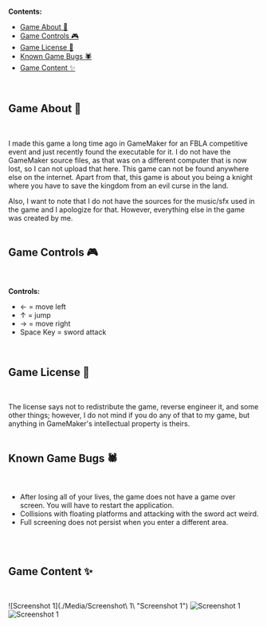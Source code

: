 **Contents:**
<ul>
  <li><a href="#game-about">Game About 📜</a></li>
  <li><a href="#game-controls">Game Controls 🎮</a></li>
  <li><a href="#game-license">Game License 📄</a></li>
  <li><a href="#known-game-bugs">Known Game Bugs 🕷️</a></li>
  <li><a href="#game-content">Game Content ✨</a></li>
</ul>

<br>

<a name="game-about"></a>
<h2>Game About 📜</h2>
<br>

I made this game a long time ago in GameMaker for an FBLA competitive event and just recently found the executable for it. I do not have the GameMaker source files, as that was on a different computer that is now lost, so I can not upload that here. This game can not be found anywhere else on the internet. Apart from that, this game is about you being a knight where you have to save the kingdom from an evil curse in the land.

Also, I want to note that I do not have the sources for the music/sfx used in the game and I apologize for that. However, everything else in the game was created by me.
<br>
<br>

<a name="game-controls"></a>
<h2>Game Controls 🎮</h2>
<br>

**Controls:**
* ← = move left
* ↑ = jump
* → = move right
* Space Key = sword attack
<br>

<a name="game-license"></a>
<h2>Game License 📄</h2>
<br>

The license says not to redistribute the game, reverse engineer it, and some other things; however, I do not mind if you do any of that to my game, but anything in GameMaker's intellectual property is theirs.
<br>
<br>

<a name="known-game-bugs"></a>
<h2>Known Game Bugs 🕷️</h2>
<br>

* After losing all of your lives, the game does not have a game over screen. You will have to restart the application.
* Collisions with floating platforms and attacking with the sword act weird.
* Full screening does not persist when you enter a different area.
<br>
<br>

<a name="game-content"></a>
<h2>Game Content ✨</h2>
<br>

![Screenshot 1](./Media/Screenshot\ 1\  "Screenshot 1")
![Screenshot 1](./GitAssets/thumbNailGame.png?raw=true "Screenshot 2")
![Screenshot 1](./GitAssets/thumbNailGame.png?raw=true "Screenshot 3")
<br>
<br>
